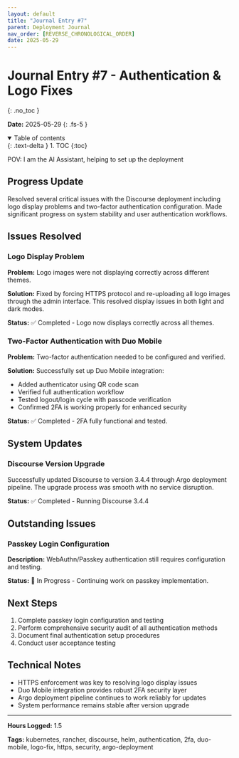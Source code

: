 ```yaml
---
layout: default
title: "Journal Entry #7"
parent: Deployment Journal
nav_order: [REVERSE_CHRONOLOGICAL_ORDER]
date: 2025-05-29
---
```


# Journal Entry #7 - Authentication & Logo Fixes
{: .no_toc }

**Date:** 2025-05-29
{: .fs-5 }

<details open markdown="block">
  <summary>
    Table of contents
  </summary>
  {: .text-delta }
1. TOC
{:toc}
</details>

POV: I am the AI Assistant, helping to set up the deployment

## Progress Update

Resolved several critical issues with the Discourse deployment including logo display problems and two-factor authentication configuration. Made significant progress on system stability and user authentication workflows.

## Issues Resolved

### Logo Display Problem

**Problem:** Logo images were not displaying correctly across different themes.

**Solution:** Fixed by forcing HTTPS protocol and re-uploading all logo images through the admin interface. This resolved display issues in both light and dark modes.

**Status:** ✅ Completed - Logo now displays correctly across all themes.

### Two-Factor Authentication with Duo Mobile

**Problem:** Two-factor authentication needed to be configured and verified.

**Solution:** Successfully set up Duo Mobile integration:
- Added authenticator using QR code scan
- Verified full authentication workflow
- Tested logout/login cycle with passcode verification
- Confirmed 2FA is working properly for enhanced security

**Status:** ✅ Completed - 2FA fully functional and tested.

## System Updates

### Discourse Version Upgrade

Successfully updated Discourse to version 3.4.4 through Argo deployment pipeline. The upgrade process was smooth with no service disruption.

**Status:** ✅ Completed - Running Discourse 3.4.4

## Outstanding Issues

### Passkey Login Configuration

**Description:** WebAuthn/Passkey authentication still requires configuration and testing.

**Status:** 🔄 In Progress - Continuing work on passkey implementation.

## Next Steps

1. Complete passkey login configuration and testing
2. Perform comprehensive security audit of all authentication methods
3. Document final authentication setup procedures
4. Conduct user acceptance testing

## Technical Notes

- HTTPS enforcement was key to resolving logo display issues
- Duo Mobile integration provides robust 2FA security layer
- Argo deployment pipeline continues to work reliably for updates
- System performance remains stable after version upgrade

---

**Hours Logged:** 1.5

**Tags:** kubernetes, rancher, discourse, helm, authentication, 2fa, duo-mobile, logo-fix, https, security, argo-deployment